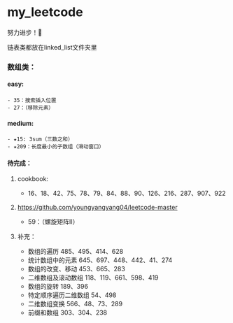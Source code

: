 # my_leetcode
努力进步！💪

链表类都放在linked_list文件夹里

### 数组类：

#### easy:
    - 35：搜索插入位置
    - 27：（移除元素）

#### medium:
    - ★15: 3sum（三数之和）
    - ★209：长度最小的子数组（滑动窗口）

#### 待完成：
1. cookbook:
    - 16、18、42、75、78、79、84、88、90、126、216、287、907、922


2. https://github.com/youngyangyang04/leetcode-master
    - 59：（螺旋矩阵II）


3. 补充：
    - 数组的遍历 485、495、414、628
    - 统计数组中的元素 645、697、448、442、41、274
    - 数组的改变、移动 453、665、283
    - 二维数组及滚动数组 118、119、661、598、419
    - 数组的旋转 189、396
    - 特定顺序遍历二维数组 54、498
    - 二维数组变换 566、48、73、289
    - 前缀和数组 303、304、238
